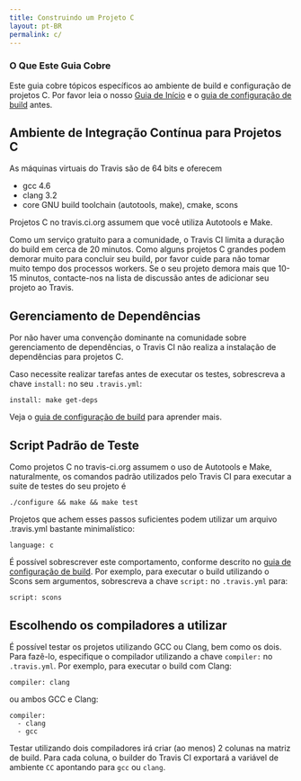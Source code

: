 ```yaml
---
title: Construindo um Projeto C
layout: pt-BR
permalink: c/
---
```


### O Que Este Guia Cobre

Este guia cobre tópicos específicos ao ambiente de build e configuração de projetos C. Por favor leia o nosso [Guia de Início](/pt_BR/docs/user/getting-started/) e o [guia de configuração de build](/pt_BR/docs/user/build-configuration/) antes.


## Ambiente de Integração Contínua para Projetos C

As máquinas virtuais do Travis são de 64 bits e oferecem

 * gcc 4.6
 * clang 3.2
 * core GNU build toolchain (autotools, make), cmake, scons

Projetos C no travis.ci.org assumem que você utiliza Autotools e Make.

Como um serviço gratuito para a comunidade, o Travis CI limita a duração do build em cerca de 20 minutos. Como alguns projetos C grandes podem demorar muito para concluir seu build,
por favor cuide para não tomar muito tempo dos processos workers. Se o seu projeto demora mais que 10-15 minutos, contacte-nos na lista de discussão
antes de adicionar seu projeto ao Travis.


## Gerenciamento de Dependências

Por não haver uma convenção dominante na comunidade sobre gerenciamento de dependências, o Travis CI não realiza a instalação de dependências para projetos C.

Caso necessite realizar tarefas antes de executar os testes, sobrescreva a chave `install:` no seu `.travis.yml`:

    install: make get-deps

Veja o [guia de configuração de build](/pt_BR/docs/user/build-configuration/) para aprender mais.



## Script Padrão de Teste

Como projetos C no travis-ci.org assumem o uso de Autotools e Make, naturalmente, os comandos padrão utilizados pelo Travis CI para 
executar a suite de testes do seu projeto é

    ./configure && make && make test

Projetos que achem esses passos suficientes podem utilizar um arquivo .travis.yml bastante minimalístico:

    language: c

É possível sobrescrever este comportamento, conforme descrito no [guia de configuração de build](/pt_BR/docs/user/build-configuration/). Por exemplo, para executar o build
utilizando o Scons sem argumentos, sobrescreva a chave `script:` no `.travis.yml` para:

    script: scons


## Escolhendo os compiladores a utilizar

É possível testar os projetos utilizando GCC ou Clang, bem como os dois. Para fazê-lo, especifique o compilador utilizando a chave `compiler:` 
no `.travis.yml`. Por exemplo, para executar o build com Clang:

    compiler: clang

ou ambos GCC e Clang:

    compiler:
      - clang
      - gcc

Testar utilizando dois compiladores irá criar (ao menos) 2 colunas na matriz de build. Para cada coluna, o builder do Travis CI exportará a variável
de ambiente `CC` apontando para `gcc` ou `clang`.